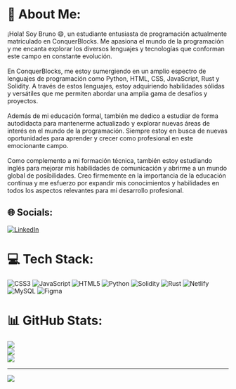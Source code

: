 # 💫 About Me:
¡Hola! Soy Bruno 😄, un estudiante entusiasta de programación actualmente matriculado en ConquerBlocks. Me apasiona el mundo de la programación y me encanta explorar los diversos lenguajes y tecnologías que conforman este campo en constante evolución.<br><br>En ConquerBlocks, me estoy sumergiendo en un amplio espectro de lenguajes de programación como Python, HTML, CSS, JavaScript, Rust y Solidity. A través de estos lenguajes, estoy adquiriendo habilidades sólidas y versátiles que me permiten abordar una amplia gama de desafíos y proyectos.<br><br>Además de mi educación formal, también me dedico a estudiar de forma autodidacta para mantenerme actualizado y explorar nuevas áreas de interés en el mundo de la programación. Siempre estoy en busca de nuevas oportunidades para aprender y crecer como profesional en este emocionante campo.<br><br>Como complemento a mi formación técnica, también estoy estudiando inglés para mejorar mis habilidades de comunicación y abrirme a un mundo global de posibilidades. Creo firmemente en la importancia de la educación continua y me esfuerzo por expandir mis conocimientos y habilidades en todos los aspectos relevantes para mi desarrollo profesional.


## 🌐 Socials:
[![LinkedIn](https://img.shields.io/badge/LinkedIn-%230077B5.svg?logo=linkedin&logoColor=white)](https://linkedin.com/in/https://www.linkedin.com/in/bruno-orgilles-309505262) 

# 💻 Tech Stack:
![CSS3](https://img.shields.io/badge/css3-%231572B6.svg?style=flat&logo=css3&logoColor=white) ![JavaScript](https://img.shields.io/badge/javascript-%23323330.svg?style=flat&logo=javascript&logoColor=%23F7DF1E) ![HTML5](https://img.shields.io/badge/html5-%23E34F26.svg?style=flat&logo=html5&logoColor=white) ![Python](https://img.shields.io/badge/python-3670A0?style=flat&logo=python&logoColor=ffdd54) ![Solidity](https://img.shields.io/badge/Solidity-%23363636.svg?style=flat&logo=solidity&logoColor=white) ![Rust](https://img.shields.io/badge/rust-%23000000.svg?style=flat&logo=rust&logoColor=white) ![Netlify](https://img.shields.io/badge/netlify-%23000000.svg?style=flat&logo=netlify&logoColor=#00C7B7) ![MySQL](https://img.shields.io/badge/mysql-%2300f.svg?style=flat&logo=mysql&logoColor=white) 	![Figma](https://img.shields.io/badge/figma-%23F24E1E.svg?style=flat&logo=figma&logoColor=white)
# 📊 GitHub Stats:
![](https://github-readme-stats.vercel.app/api?username=Bruno&theme=react&hide_border=false&include_all_commits=true&count_private=true)<br/>
![](https://github-readme-streak-stats.herokuapp.com/?user=Bruno&theme=react&hide_border=false)<br/>
![](https://github-readme-stats.vercel.app/api/top-langs/?username=Bruno&theme=react&hide_border=false&include_all_commits=true&count_private=true&layout=compact)

---
[![](https://visitcount.itsvg.in/api?id=Bruno&icon=2&color=0)](https://visitcount.itsvg.in)

<!-- Proudly created with GPRM ( https://gprm.itsvg.in ) -->
